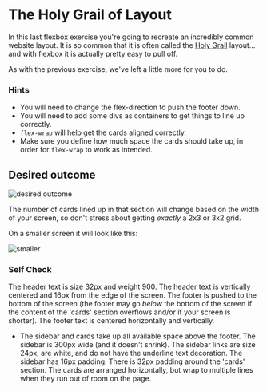 # The Holy Grail of Layout

In this last flexbox exercise you're going to recreate an incredibly common website layout. It is so common that it is often called the [Holy Grail](https://www.google.com/search?q=holy+grail+layout&tbm=isch&sclient=img) layout... and with flexbox it is actually pretty easy to pull off.

As with the previous exercise, we've left a little more for you to do.

### Hints
- You will need to change the flex-direction to push the footer down.
- You will need to add some divs as containers to get things to line up correctly.
- `flex-wrap` will help get the cards aligned correctly.
-  Make sure you define how much space the cards should take up, in order for `flex-wrap` to work as intended.

## Desired outcome

![desired outcome](./desired-outcome.png)

The number of cards lined up in that section will change based on the width of your screen, so don't stress about getting _exactly_ a 2x3 or 3x2 grid.

On a smaller screen it will look like this:

![smaller](./desired-outcome-smaller.png)

### Self Check
 The header text is size 32px and weight 900.
 The header text is vertically centered and 16px from the edge of the screen.
 The footer is pushed to the bottom of the screen (the footer may go _below_ the bottom of the screen if the content of the 'cards' section overflows and/or if your screen is shorter).
 The footer text is centered horizontally and vertically.
- The sidebar and cards take up all available space above the footer.
 The sidebar is 300px wide (and it doesn't shrink).
 The sidebar links are size 24px, are white, and do not have the underline text decoration.
 The sidebar has 16px padding.
 There is 32px padding around the 'cards' section.
 The cards are arranged horizontally, but wrap to multiple lines when they run out of room on the page.
